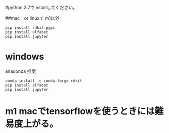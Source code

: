 #python 3.7でinstallしてください。

##mac　or linuxで m1以外

```
pip install rdkit-pypi
pip install alfabet
pip install jupyter 
```

# windows
anaconda 推奨
```
conda install -c conda-forge rdkit
pip install alfabet
pip install jupyter 
```

# m1 macでtensorflowを使うときには難易度上がる。

